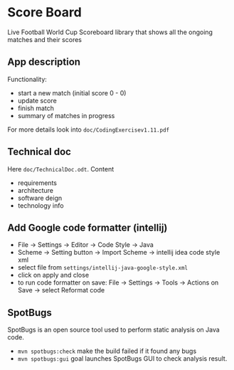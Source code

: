 # Score Board

Live Football World Cup Scoreboard library that shows all the ongoing matches and their scores

## App description

Functionality:

* start a new match (initial score 0 - 0)
* update score
* finish match
* summary of matches in progress

For more details look into `doc/CodingExercisev1.11.pdf`

## Technical doc

Here `doc/TechnicalDoc.odt`. Content

* requirements
* architecture
* software deign
* technology info

## Add Google code formatter (intellij)

* File -> Settings -> Editor -> Code Style -> Java
* Scheme -> Setting button -> Import Scheme ->  intellij idea code style xml
* select file from `settings/intellij-java-google-style.xml`
* click on apply and close
* to run code formatter on save: File -> Settings -> Tools -> Actions on Save -> select Reformat
  code

## SpotBugs

SpotBugs is an open source tool used to perform static analysis on Java code.

* `mvn spotbugs:check` make the build failed if it found any bugs
* `mvn spotbugs:gui` goal launches SpotBugs GUI to check analysis result.